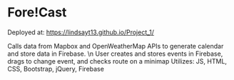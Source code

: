 # Fore!Cast
Deployed at: https://lindsayt13.github.io/Project_1/

Calls data from Mapbox and OpenWeatherMap APIs to generate calendar and store data in Firebase. \n
User creates and stores events in Firebase, drags to change event, and checks route on a minimap 
Utilizes: JS, HTML, CSS, Bootstrap, jQuery, Firebase
